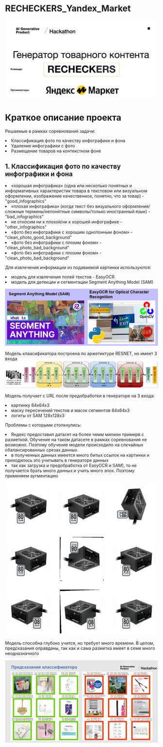 # RECHECKERS_Yandex_Market

![Alt text](images/startt_img.jpg)

# Краткое описание проекта

Решаемые в рамках соревнования задачи:
    <li> Классификация фото по качеству инфографики и фона
    <li> Удаление инфографики с фото
    <li> Размещение товаров на контекстном фоне

## 1. Классификация фото по качеству инфографики и фона
   <li> «хорошая инфографика» (одна или несколько понятных и информативных характеристик товара в текстовом или визуальном оформлении, изображение качественное, понятно, что за товар) - "good_infographics"
   <li> «плохая инфографика» (когда текст без визуального оформления/сложные термины/непонятные символы/только иностранный язык)  -"bad_infographics"
   <li> не относим ни к плохой/ни к хорошей инфографике - "other_infographics"
   <li> «фото без инфографики с хорошим однотонным фоном» -
"clean_photo_good_background"
   <li> «фото без инфографики с плохим фоном» - "clean_photo_bad_background"
   <li> «фото без инфографики с плохим фоном» - "clean_photo_bad_background"

Для извлечения информации из подаваемой картинки используются:
<li> модель для извлечения полей текстов - EasyOCR
<li> модель для детекции и сегментации Segment Anything Model (SAM)
    
![Alt text](images/class_models.png)

Модель клаасификатора построена по аржетиктуре RESNET, но имеет 3 входа
![Alt text](images/resnet.png)

Модель получает с URL после предобработки в генераторе на 3 входа:
<li> картинку 64х64х3
<li> маску пересечений текстов и масок сегментов 64х64х3
<li> логиты от SAM 128x128x3

Проблемы с которыми столкнулись:
<li> Яндекс предоставил датасет на более чемм милион примерв с разметкой. Обучение на таком датасете в рамках соревнования не возможно. Поэтому обучение модели происходило на слкчайных сбалансированных срезах данных.
<li> в полученных данных имеется много битых ссылок на картинки и приходилось это учитывать в генераторе данных
<li> так как загрузка и предобработка от EasyOCR и SAM), то не получается брать много данных и учить много эпох. Поэтому применяем аугментацию

![Alt text](images/augment.png)

Модель способна глубоко учится, но требует много времени. В целом, предсказания оправданы, так как и сама разметка имеет в семе много неодназначного 

![Alt text](images/predicts.png)








